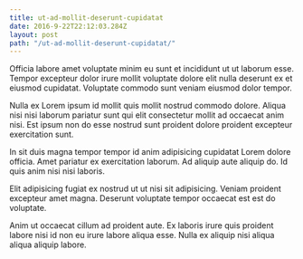 ```yaml
---
title: ut-ad-mollit-deserunt-cupidatat
date: 2016-9-22T22:12:03.284Z
layout: post
path: "/ut-ad-mollit-deserunt-cupidatat/"
---
```


Officia labore amet voluptate minim eu sunt et incididunt ut ut laborum esse. Tempor excepteur dolor irure mollit voluptate dolore elit nulla deserunt ex et eiusmod cupidatat. Voluptate commodo sunt veniam eiusmod dolor tempor.

Nulla ex Lorem ipsum id mollit quis mollit nostrud commodo dolore. Aliqua nisi nisi laborum pariatur sunt qui elit consectetur mollit ad occaecat anim nisi. Est ipsum non do esse nostrud sunt proident dolore proident excepteur exercitation sunt.

In sit duis magna tempor tempor id anim adipisicing cupidatat Lorem dolore officia. Amet pariatur ex exercitation laborum. Ad aliquip aute aliquip do. Id quis anim nisi nisi laboris.

Elit adipisicing fugiat ex nostrud ut ut nisi sit adipisicing. Veniam proident excepteur amet magna. Deserunt voluptate tempor occaecat est est do voluptate.

Anim ut occaecat cillum ad proident aute. Ex laboris irure quis proident labore nisi id non eu irure labore aliqua esse. Nulla ex aliquip nisi aliqua aliqua aliquip labore.